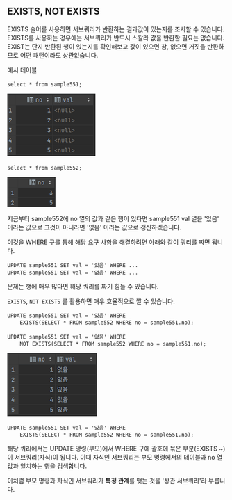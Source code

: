 
## EXISTS, NOT EXISTS

EXISTS 술어를 사용하면 서브쿼리가 반환하는 결과값이 있는지를 조사할 수 있습니다. EXISTS를 사용하는 경우에는 서브쿼리가 반드시 스칼라 값을 반환할 필요는 없습니다. EXIST는 단지 반환된 행이 있는지를 확인해보고 값이 있으면 참, 없으면 거짓을 반환하므로 어떤 패턴이라도 상관없습니다.


예시 테이블 

`select * from sample551;`

![[Pasted image 20230812173530.png]](Pasted%20image%2020230812173530.png)

`select * from sample552;`

![[Pasted image 20230812173539.png]](Pasted%20image%2020230812173539.png)

지금부터 sample552에 no 열의 값과 같은 행이 있다면 sample551 val 열을 '있음' 이라는 값으로 그것이 아니라면 '없음' 이라는 값으로 갱신하겠습니다.

이것을 WHERE 구를 통해 해당 요구 사항을 해결하려면 아래와 같이 쿼리를 짜면 됩니다.

```
UPDATE sample551 SET val = '있음' WHERE ...
UPDATE sample551 SET val = '없음' WHERE ...
```


문제는 행에 매우 많다면 해당 쿼리를 짜기 힘들 수 있습니다.

`EXISTS`, `NOT EXISTS` 를 활용하면 매우 효율적으로 짤 수 있습니다.

```
UPDATE sample551 SET val = '있음' WHERE  
    EXISTS(SELECT * FROM sample552 WHERE no = sample551.no);  
  
UPDATE sample551 SET val = '없음' WHERE  
    NOT EXISTS(SELECT * FROM sample552 WHERE no = sample551.no);
```


![[Pasted image 20230812174656.png]](Pasted%20image%2020230812174656.png)


```
UPDATE sample551 SET val = '있음' WHERE  
    EXISTS(SELECT * FROM sample552 WHERE no = sample551.no);  
```

해당 쿼리에서는 UPDATE 명령(부모)에서 WHERE 구에 괄호에 묶은 부분(EXISTS ~)이 서브쿼리(자식)이 됩니다.  이때 자식인 서브쿼리는 부모 명령에서의 테이블과 no 열 값과 일치하는 행을 검색합니다. 

이처럼 부모 명령과 자식인 서브쿼리가 **특정 관계**를 맺는 것을 '상관 서브쿼리'라 부릅니다.
